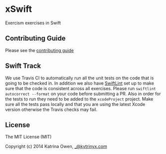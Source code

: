 # xSwift

Exercism exercises in Swift

## Contributing Guide

Please see the [contributing guide](https://github.com/exercism/x-api/blob/master/CONTRIBUTING.md#the-exercise-data)

## Swift Track

We use Travis CI to automatically run all the unit tests on the code that is going to be checked in. In addition we also have [SwiftLint](https://github.com/realm/SwiftLint) set up to make sure that the code is consistent across all exercises. Please run `swiftlint autocorrect --format` on your code before submitting a PR. Also in order for the tests to run they need to be added to the `xcodeProject` project. Make sure all the tests pass locally and that you are using the latest Xcode version otherwise the Travis checks may fail. 

## License

The MIT License (MIT)

Copyright (c) 2014 Katrina Owen, _@kytrinyx.com
